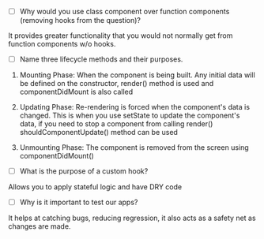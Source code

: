 - [ ] Why would you use class component over function components (removing hooks from the question)?

It provides greater functionality that you would not normally get from function components w/o hooks. 

- [ ] Name three lifecycle methods and their purposes.
1. Mounting Phase: When the component is being built. Any initial data will be defined on the constructor, render() method is used and componentDidMount is also called

2. Updating Phase: Re-rendering is forced when the component's data is changed. This is when you use setState to update the component's data, if you need to stop a component from calling render() shouldComponentUpdate() method can be used

3. Unmounting Phase: The component is removed from the screen using componentDidMount() 

- [ ] What is the purpose of a custom hook?

 Allows you to apply stateful logic and have DRY code

- [ ] Why is it important to test our apps?

It helps at catching bugs, reducing regression, it also acts as a safety net as changes are made.
